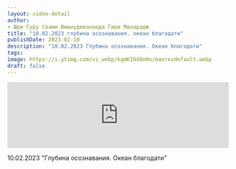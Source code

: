 ```yaml
---
layout: video-detail
author:
- Шри Гуру Свами Вишнудевананда Гири Махарадж
title: "10.02.2023 глубина осознавания. океан благодати"
publishDate: 2023-02-10
description: "10.02.2023 Глубина осознавания. Океан благодати"
tags: 
image: https://i.ytimg.com/vi_webp/kgmKI6X8oHo/maxresdefault.webp
draft: false
---
```


<iframe width="100%" src="https://www.youtube.com/embed/kgmKI6X8oHo" frameborder="0" allowfullscreen=""></iframe> 

 10.02.2023 "Глубина осознавания. Океан благодати"

  

 